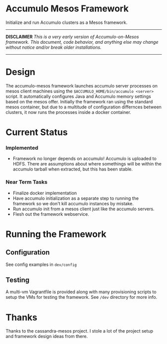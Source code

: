 Accumulo Mesos Framework
=========================
Initialize and run Accumulo clusters as a Mesos framework.

------------

**DISCLAIMER**
_This is a very early version of Accumulo-on-Mesos framework. This
document, code behavior, and anything else may change without notice and/or break older installations._

------------

# Design
The accumulo-mesos framework launches accumulo server processes on mesos client machines using
the `$ACCUMULO_HOME/bin/accumulo <server>` script. It automatically configures Java and Accumulo
memory settings based on the mesos offer. Initially the framework ran using the standard mesos
container, but due to a multitude of configuration differnces between clusters, it now runs
the processes inside a docker container.

# Current Status

### Implemented
* Framework no longer depends on accumulo! Accumulo is uploaded to HDFS. There are assumptions about
where somethings will be within the accumulo tarball when extracted, but this has been stable.

### Near Term Tasks
* Finalize docker implementation
* Have accumulo initialization as a separate step to running the framework so we don't kill
accumulo instances by mistake.
* Run accumulo init from a mesos client just like the accumulo servers.
* Flesh out the framework webservice.

# Running the Framework


## Configuration
See config examples in `dev/config`

## Testing
A multi-vm Vagrantfile is provided along with many provisioning scripts to setup
the VMs for testing the framework. See `/dev` directory for more info.

# Thanks
Thanks to the cassandra-mesos project. I stole a lot of the project setup and framework design ideas from there.
